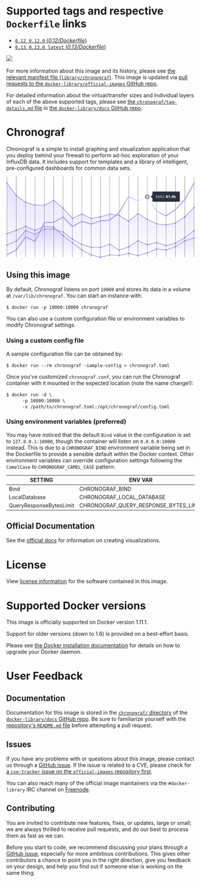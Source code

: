 # Supported tags and respective `Dockerfile` links

-	[`0.12`, `0.12.0` (*0.12/Dockerfile*)](https://github.com/influxdata/chronograf-docker/blob/82b30f8a10b7dde9b13953400288768f109bf749/0.12/Dockerfile)
-	[`0.13`, `0.13.0`, `latest` (*0.13/Dockerfile*)](https://github.com/influxdata/chronograf-docker/blob/82b30f8a10b7dde9b13953400288768f109bf749/0.13/Dockerfile)

[![](https://badge.imagelayers.io/chronograf:latest.svg)](https://imagelayers.io/?images=chronograf:0.12,chronograf:0.13)

For more information about this image and its history, please see [the relevant manifest file (`library/chronograf`)](https://github.com/docker-library/official-images/blob/master/library/chronograf). This image is updated via [pull requests to the `docker-library/official-images` GitHub repo](https://github.com/docker-library/official-images/pulls?q=label%3Alibrary%2Fchronograf).

For detailed information about the virtual/transfer sizes and individual layers of each of the above supported tags, please see [the `chronograf/tag-details.md` file](https://github.com/docker-library/docs/blob/master/chronograf/tag-details.md) in [the `docker-library/docs` GitHub repo](https://github.com/docker-library/docs).

# Chronograf

Chronograf is a simple to install graphing and visualization application that you deploy behind your firewall to perform ad-hoc exploration of your InfluxDB data. It includes support for templates and a library of intelligent, pre-configured dashboards for common data sets.

![logo](https://raw.githubusercontent.com/docker-library/docs/43d87118415bb75d7bb107683e79cd6d69186f67/chronograf/logo.png)

## Using this image

By default, Chronograf listens on port `10000` and stores its data in a volume at `/var/lib/chronograf`. You can start an instance with:

```console
$ docker run -p 10000:10000 chronograf
```

You can also use a custom configuration file or environment variables to modify Chronograf settings.

### Using a custom config file

A sample configuration file can be obtained by:

```console
$ docker run --rm chronograf -sample-config > chronograf.toml
```

Once you've customized `chronograf.conf`, you can run the Chronograf container with it mounted in the expected location (note the name change!):

```console
$ docker run -d \
      -p 10000:10000 \
      -v /path/to/chronograf.toml:/opt/chronograf/config.toml
```

### Using environment variables (preferred)

You may have noticed that the default `Bind` value in the configuration is set to `127.0.0.1:10000`, though the container will listen on `0.0.0.0:10000` instead. This is due to a `CHRONOGRAF_BIND` environment variable being set in the Dockerfile to provide a sensible default within the Docker context. Other environment variables can override configuration settings following the `CamelCase` to `CHRONOGRAF_CAMEL_CASE` pattern:

| SETTING                 | ENV VAR                               |
|-------------------------|---------------------------------------|
| Bind                    | CHRONOGRAF_BIND                       |
| LocalDatabase           | CHRONOGRAF_LOCAL_DATABASE             |
| QueryResponseBytesLimit | CHRONOGRAF_QUERY_RESPONSE_BYTES_LIMIT |

## Official Documentation

See the [official docs](https://docs.influxdata.com/chronograf/latest/introduction/getting_started/) for information on creating visualizations.

# License

View [license information](https://github.com/influxdata/chronograf/blob/master/LICENSE) for the software contained in this image.

# Supported Docker versions

This image is officially supported on Docker version 1.11.1.

Support for older versions (down to 1.6) is provided on a best-effort basis.

Please see [the Docker installation documentation](https://docs.docker.com/installation/) for details on how to upgrade your Docker daemon.

# User Feedback

## Documentation

Documentation for this image is stored in the [`chronograf/` directory](https://github.com/docker-library/docs/tree/master/chronograf) of the [`docker-library/docs` GitHub repo](https://github.com/docker-library/docs). Be sure to familiarize yourself with the [repository's `README.md` file](https://github.com/docker-library/docs/blob/master/README.md) before attempting a pull request.

## Issues

If you have any problems with or questions about this image, please contact us through a [GitHub issue](https://github.com/influxdata/chronograf-docker/issues). If the issue is related to a CVE, please check for [a `cve-tracker` issue on the `official-images` repository first](https://github.com/docker-library/official-images/issues?q=label%3Acve-tracker).

You can also reach many of the official image maintainers via the `#docker-library` IRC channel on [Freenode](https://freenode.net).

## Contributing

You are invited to contribute new features, fixes, or updates, large or small; we are always thrilled to receive pull requests, and do our best to process them as fast as we can.

Before you start to code, we recommend discussing your plans through a [GitHub issue](https://github.com/influxdata/chronograf-docker/issues), especially for more ambitious contributions. This gives other contributors a chance to point you in the right direction, give you feedback on your design, and help you find out if someone else is working on the same thing.
